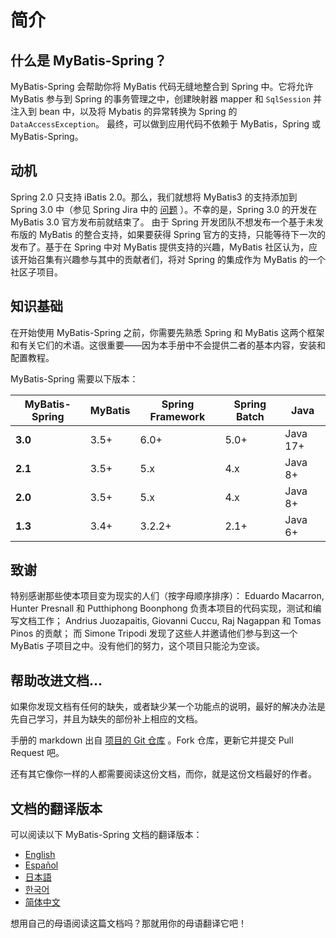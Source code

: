 <a name="简介"></a>
# 简介

## 什么是 MyBatis-Spring？

MyBatis-Spring 会帮助你将 MyBatis 代码无缝地整合到 Spring 中。它将允许 MyBatis 参与到 Spring 的事务管理之中，创建映射器 mapper 和 `SqlSession` 并注入到 bean 中，以及将 Mybatis 的异常转换为 Spring 的 `DataAccessException`。
最终，可以做到应用代码不依赖于 MyBatis，Spring 或 MyBatis-Spring。

## 动机

Spring 2.0 只支持 iBatis 2.0。那么，我们就想将 MyBatis3 的支持添加到 Spring 3.0 中（参见 Spring Jira 中的 [问题](https://jira.springsource.org/browse/SPR-5991) ）。不幸的是，Spring 3.0 的开发在 MyBatis 3.0 官方发布前就结束了。
由于 Spring 开发团队不想发布一个基于未发布版的 MyBatis 的整合支持，如果要获得 Spring 官方的支持，只能等待下一次的发布了。基于在 Spring 中对 MyBatis 提供支持的兴趣，MyBatis 社区认为，应该开始召集有兴趣参与其中的贡献者们，将对 Spring 的集成作为 MyBatis 的一个社区子项目。

## 知识基础

在开始使用 MyBatis-Spring 之前，你需要先熟悉 Spring 和 MyBatis 这两个框架和有关它们的术语。这很重要——因为本手册中不会提供二者的基本内容，安装和配置教程。

MyBatis-Spring 需要以下版本：

| MyBatis-Spring | MyBatis | Spring Framework | Spring Batch | Java |
|----------------| --- |------------------|--------------| --- |
| **3.0**        | 3.5+ | 6.0+             | 5.0+         | Java 17+ |
| **2.1**        | 3.5+ | 5.x              | 4.x          | Java 8+  |
| **2.0**        | 3.5+ | 5.x              | 4.x          | Java 8+ |
| **1.3**        | 3.4+ | 3.2.2+           | 2.1+         | Java 6+ |

## 致谢

特别感谢那些使本项目变为现实的人们（按字母顺序排序）： Eduardo Macarron, Hunter Presnall 和 Putthiphong Boonphong 负责本项目的代码实现，测试和编写文档工作；
Andrius Juozapaitis, Giovanni Cuccu, Raj Nagappan 和 Tomas Pinos 的贡献；
而 Simone Tripodi 发现了这些人并邀请他们参与到这一个 MyBatis 子项目之中。没有他们的努力，这个项目只能沦为空谈。

## 帮助改进文档...

如果你发现文档有任何的缺失，或者缺少某一个功能点的说明，最好的解决办法是先自己学习，并且为缺失的部份补上相应的文档。

手册的 markdown 出自 [项目的 Git 仓库](https://github.com/mybatis/spring/tree/master/src/site) 。Fork 仓库，更新它并提交 Pull Request 吧。

还有其它像你一样的人都需要阅读这份文档，而你，就是这份文档最好的作者。

## 文档的翻译版本

可以阅读以下 MyBatis-Spring 文档的翻译版本：

 <ul class="i18n">
   <li class="en"><a href="./../index.html">English</a></li>
   <li class="es"><a href="./../es/index.html">Español</a></li>
   <li class="ja"><a href="./../ja/index.html">日本語</a></li>
   <li class="ko"><a href="./../ko/index.html">한국어</a></li>
   <li class="zh"><a href="./../zh/getting-started.html">简体中文</a></li>
 </ul>

想用自己的母语阅读这篇文档吗？那就用你的母语翻译它吧！
